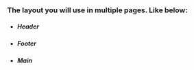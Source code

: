 ### The layout you will use in multiple pages. Like below:
* ##### Header
* ##### Footer
* ##### Main